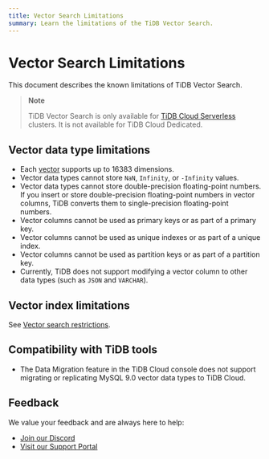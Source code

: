 ```yaml
---
title: Vector Search Limitations
summary: Learn the limitations of the TiDB Vector Search.
---
```


# Vector Search Limitations

This document describes the known limitations of TiDB Vector Search.

> **Note**
>
> TiDB Vector Search is only available for [TiDB Cloud Serverless](/tidb-cloud/select-cluster-tier.md#tidb-cloud-serverless) clusters. It is not available for TiDB Cloud Dedicated.

## Vector data type limitations

- Each [vector](/tidb-cloud/vector-search-data-types.md) supports up to 16383 dimensions.
- Vector data types cannot store `NaN`, `Infinity`, or `-Infinity` values.
- Vector data types cannot store double-precision floating-point numbers. If you insert or store double-precision floating-point numbers in vector columns, TiDB converts them to single-precision floating-point numbers.
- Vector columns cannot be used as primary keys or as part of a primary key.
- Vector columns cannot be used as unique indexes or as part of a unique index.
- Vector columns cannot be used as partition keys or as part of a partition key.
- Currently, TiDB does not support modifying a vector column to other data types (such as `JSON` and `VARCHAR`).

## Vector index limitations

See [Vector search restrictions](/tidb-cloud/vector-search-index.md#restrictions).

## Compatibility with TiDB tools

- The Data Migration feature in the TiDB Cloud console does not support migrating or replicating MySQL 9.0 vector data types to TiDB Cloud.

## Feedback

We value your feedback and are always here to help:

- [Join our Discord](https://discord.gg/zcqexutz2R)
- [Visit our Support Portal](https://tidb.support.pingcap.com/)